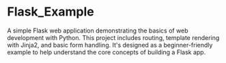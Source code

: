 # Flask_Example
A simple Flask web application demonstrating the basics of web development with Python. This project includes routing, template rendering with Jinja2, and basic form handling. It's designed as a beginner-friendly example to help understand the core concepts of building a Flask app.
